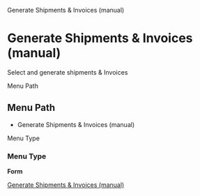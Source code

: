 
Generate Shipments & Invoices (manual)
# Generate Shipments & Invoices (manual)


Select and generate shipments & Invoices

Menu Path
## Menu Path



- Generate Shipments & Invoices (manual)

Menu Type
### Menu Type

**Form**


[Generate Shipments & Invoices (manual)](../../functional-guide/form/form-generate-shipments--invoices-manual.md)